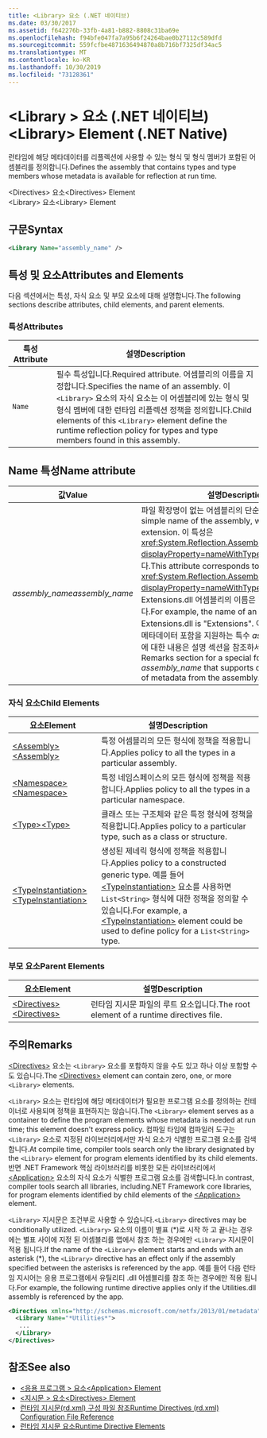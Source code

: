```yaml
---
title: <Library> 요소 (.NET 네이티브)
ms.date: 03/30/2017
ms.assetid: f642276b-33fb-4a81-b882-8808c31ba69e
ms.openlocfilehash: f94bfe047fa7a95b6f24264bae0b27112c589dfd
ms.sourcegitcommit: 559fcfbe4871636494870a8b716bf7325df34ac5
ms.translationtype: MT
ms.contentlocale: ko-KR
ms.lasthandoff: 10/30/2019
ms.locfileid: "73128361"
---
```

# <a name="library-element-net-native"></a><span data-ttu-id="a3eca-102">\<Library > 요소 (.NET 네이티브)</span><span class="sxs-lookup"><span data-stu-id="a3eca-102">\<Library> Element (.NET Native)</span></span>
<span data-ttu-id="a3eca-103">런타임에 해당 메타데이터를 리플렉션에 사용할 수 있는 형식 및 형식 멤버가 포함된 어셈블리를 정의합니다.</span><span class="sxs-lookup"><span data-stu-id="a3eca-103">Defines the assembly that contains types and type members whose metadata is available for reflection at run time.</span></span>  
  
 <span data-ttu-id="a3eca-104">\<Directives> 요소</span><span class="sxs-lookup"><span data-stu-id="a3eca-104">\<Directives> Element</span></span>  
<span data-ttu-id="a3eca-105">\<Library> 요소</span><span class="sxs-lookup"><span data-stu-id="a3eca-105">\<Library> Element</span></span>  
  
## <a name="syntax"></a><span data-ttu-id="a3eca-106">구문</span><span class="sxs-lookup"><span data-stu-id="a3eca-106">Syntax</span></span>  
  
```xml  
<Library Name="assembly_name" />  
```  
  
## <a name="attributes-and-elements"></a><span data-ttu-id="a3eca-107">특성 및 요소</span><span class="sxs-lookup"><span data-stu-id="a3eca-107">Attributes and Elements</span></span>  
 <span data-ttu-id="a3eca-108">다음 섹션에서는 특성, 자식 요소 및 부모 요소에 대해 설명합니다.</span><span class="sxs-lookup"><span data-stu-id="a3eca-108">The following sections describe attributes, child elements, and parent elements.</span></span>  
  
### <a name="attributes"></a><span data-ttu-id="a3eca-109">특성</span><span class="sxs-lookup"><span data-stu-id="a3eca-109">Attributes</span></span>  
  
|<span data-ttu-id="a3eca-110">특성</span><span class="sxs-lookup"><span data-stu-id="a3eca-110">Attribute</span></span>|<span data-ttu-id="a3eca-111">설명</span><span class="sxs-lookup"><span data-stu-id="a3eca-111">Description</span></span>|  
|---------------|-----------------|  
|`Name`|<span data-ttu-id="a3eca-112">필수 특성입니다.</span><span class="sxs-lookup"><span data-stu-id="a3eca-112">Required attribute.</span></span> <span data-ttu-id="a3eca-113">어셈블리의 이름을 지정합니다.</span><span class="sxs-lookup"><span data-stu-id="a3eca-113">Specifies the name of an assembly.</span></span> <span data-ttu-id="a3eca-114">이 `<Library>` 요소의 자식 요소는 이 어셈블리에 있는 형식 및 형식 멤버에 대한 런타임 리플렉션 정책을 정의합니다.</span><span class="sxs-lookup"><span data-stu-id="a3eca-114">Child elements of this `<Library>` element define the runtime reflection policy for types and type members found in this assembly.</span></span>|  
  
## <a name="name-attribute"></a><span data-ttu-id="a3eca-115">Name 특성</span><span class="sxs-lookup"><span data-stu-id="a3eca-115">Name attribute</span></span>  
  
|<span data-ttu-id="a3eca-116">값</span><span class="sxs-lookup"><span data-stu-id="a3eca-116">Value</span></span>|<span data-ttu-id="a3eca-117">설명</span><span class="sxs-lookup"><span data-stu-id="a3eca-117">Description</span></span>|  
|-----------|-----------------|  
|<span data-ttu-id="a3eca-118">*assembly_name*</span><span class="sxs-lookup"><span data-stu-id="a3eca-118">*assembly_name*</span></span>|<span data-ttu-id="a3eca-119">파일 확장명이 없는 어셈블리의 단순한 이름입니다.</span><span class="sxs-lookup"><span data-stu-id="a3eca-119">The simple name of the assembly, without its file extension.</span></span> <span data-ttu-id="a3eca-120">이 특성은 <xref:System.Reflection.AssemblyName.Name%2A?displayProperty=nameWithType> 속성에 해당합니다.</span><span class="sxs-lookup"><span data-stu-id="a3eca-120">This attribute corresponds to the <xref:System.Reflection.AssemblyName.Name%2A?displayProperty=nameWithType> property.</span></span> <span data-ttu-id="a3eca-121">예를 들어 Extensions.dll 어셈블리의 이름은 "Extensions"입니다.</span><span class="sxs-lookup"><span data-stu-id="a3eca-121">For example, the name of an assembly named Extensions.dll is "Extensions".</span></span> <span data-ttu-id="a3eca-122">어셈블리에서 조건부 메타데이터 포함을 지원하는 특수 *assembly_name* 형식에 대한 내용은 설명 섹션을 참조하세요.</span><span class="sxs-lookup"><span data-stu-id="a3eca-122">See the Remarks section for a special form of *assembly_name* that supports conditional inclusion of metadata from the assembly.</span></span>|  
  
### <a name="child-elements"></a><span data-ttu-id="a3eca-123">자식 요소</span><span class="sxs-lookup"><span data-stu-id="a3eca-123">Child Elements</span></span>  
  
|<span data-ttu-id="a3eca-124">요소</span><span class="sxs-lookup"><span data-stu-id="a3eca-124">Element</span></span>|<span data-ttu-id="a3eca-125">설명</span><span class="sxs-lookup"><span data-stu-id="a3eca-125">Description</span></span>|  
|-------------|-----------------|  
|[<span data-ttu-id="a3eca-126">\<Assembly></span><span class="sxs-lookup"><span data-stu-id="a3eca-126">\<Assembly></span></span>](assembly-element-net-native.md)|<span data-ttu-id="a3eca-127">특정 어셈블리의 모든 형식에 정책을 적용합니다.</span><span class="sxs-lookup"><span data-stu-id="a3eca-127">Applies policy to all the types in a particular assembly.</span></span>|  
|[<span data-ttu-id="a3eca-128">\<Namespace></span><span class="sxs-lookup"><span data-stu-id="a3eca-128">\<Namespace></span></span>](namespace-element-net-native.md)|<span data-ttu-id="a3eca-129">특정 네임스페이스의 모든 형식에 정책을 적용합니다.</span><span class="sxs-lookup"><span data-stu-id="a3eca-129">Applies policy to all the types in a particular namespace.</span></span>|  
|[<span data-ttu-id="a3eca-130">\<Type></span><span class="sxs-lookup"><span data-stu-id="a3eca-130">\<Type></span></span>](type-element-net-native.md)|<span data-ttu-id="a3eca-131">클래스 또는 구조체와 같은 특정 형식에 정책을 적용합니다.</span><span class="sxs-lookup"><span data-stu-id="a3eca-131">Applies policy to a particular type, such as a class or structure.</span></span>|  
|[<span data-ttu-id="a3eca-132">\<TypeInstantiation></span><span class="sxs-lookup"><span data-stu-id="a3eca-132">\<TypeInstantiation></span></span>](typeinstantiation-element-net-native.md)|<span data-ttu-id="a3eca-133">생성된 제네릭 형식에 정책을 적용합니다.</span><span class="sxs-lookup"><span data-stu-id="a3eca-133">Applies policy to a constructed generic type.</span></span> <span data-ttu-id="a3eca-134">예를 들어 [\<TypeInstantiation>](typeinstantiation-element-net-native.md) 요소를 사용하면 `List<String>` 형식에 대한 정책을 정의할 수 있습니다.</span><span class="sxs-lookup"><span data-stu-id="a3eca-134">For example, a [\<TypeInstantiation>](typeinstantiation-element-net-native.md) element could be used to define policy for a `List<String>` type.</span></span>|  
  
### <a name="parent-elements"></a><span data-ttu-id="a3eca-135">부모 요소</span><span class="sxs-lookup"><span data-stu-id="a3eca-135">Parent Elements</span></span>  
  
|<span data-ttu-id="a3eca-136">요소</span><span class="sxs-lookup"><span data-stu-id="a3eca-136">Element</span></span>|<span data-ttu-id="a3eca-137">설명</span><span class="sxs-lookup"><span data-stu-id="a3eca-137">Description</span></span>|  
|-------------|-----------------|  
|[<span data-ttu-id="a3eca-138">\<Directives></span><span class="sxs-lookup"><span data-stu-id="a3eca-138">\<Directives></span></span>](directives-element-net-native.md)|<span data-ttu-id="a3eca-139">런타임 지시문 파일의 루트 요소입니다.</span><span class="sxs-lookup"><span data-stu-id="a3eca-139">The root element of a runtime directives file.</span></span>|  
  
## <a name="remarks"></a><span data-ttu-id="a3eca-140">주의</span><span class="sxs-lookup"><span data-stu-id="a3eca-140">Remarks</span></span>  
 <span data-ttu-id="a3eca-141">[\<Directives>](directives-element-net-native.md) 요소는 `<Library>` 요소를 포함하지 않을 수도 있고 하나 이상 포함할 수도 있습니다.</span><span class="sxs-lookup"><span data-stu-id="a3eca-141">The [\<Directives>](directives-element-net-native.md) element can contain zero, one, or more `<Library>` elements.</span></span>  
  
 <span data-ttu-id="a3eca-142">`<Library>` 요소는 런타임에 해당 메타데이터가 필요한 프로그램 요소를 정의하는 컨테이너로 사용되며 정책을 표현하지는 않습니다.</span><span class="sxs-lookup"><span data-stu-id="a3eca-142">The `<Library>` element serves as a container to define the program elements whose metadata is needed at run time; this element doesn't express policy.</span></span> <span data-ttu-id="a3eca-143">컴파일 타임에 컴파일러 도구는 `<Library>` 요소로 지정된 라이브러리에서만 자식 요소가 식별한 프로그램 요소를 검색합니다.</span><span class="sxs-lookup"><span data-stu-id="a3eca-143">At compile time, compiler tools search only the library designated by the `<Library>` element for program elements identified by its child elements.</span></span> <span data-ttu-id="a3eca-144">반면 .NET Framework 핵심 라이브러리를 비롯한 모든 라이브러리에서 [\<Application>](application-element-net-native.md) 요소의 자식 요소가 식별한 프로그램 요소를 검색합니다.</span><span class="sxs-lookup"><span data-stu-id="a3eca-144">In contrast, compiler tools search all libraries, including.NET Framework core libraries, for program elements identified by child elements of the [\<Application>](application-element-net-native.md) element.</span></span>  
  
 <span data-ttu-id="a3eca-145">`<Library>` 지시문은 조건부로 사용할 수 있습니다.</span><span class="sxs-lookup"><span data-stu-id="a3eca-145">`<Library>` directives may be conditionally utilized.</span></span> <span data-ttu-id="a3eca-146">`<Library>` 요소의 이름이 별표 (\*)로 시작 하 고 끝나는 경우에는 별표 사이에 지정 된 어셈블리를 앱에서 참조 하는 경우에만 `<Library>` 지시문이 적용 됩니다.</span><span class="sxs-lookup"><span data-stu-id="a3eca-146">If the name of the `<Library>` element starts and ends with an asterisk (\*), the `<Library>` directive has an effect only if the assembly specified between the asterisks is referenced by the app.</span></span> <span data-ttu-id="a3eca-147">예를 들어 다음 런타임 지시어는 응용 프로그램에서 유틸리티 .dll 어셈블리를 참조 하는 경우에만 적용 됩니다.</span><span class="sxs-lookup"><span data-stu-id="a3eca-147">For example, the following runtime directive applies only if the Utilities.dll assembly is referenced by the app.</span></span>  
  
```xml  
<Directives xmlns="http://schemas.microsoft.com/netfx/2013/01/metadata">  
  <Library Name="*Utilities*">  
   ...  
  </Library>  
</Directives>  
```  
  
## <a name="see-also"></a><span data-ttu-id="a3eca-148">참조</span><span class="sxs-lookup"><span data-stu-id="a3eca-148">See also</span></span>

- [<span data-ttu-id="a3eca-149">\<응용 프로그램 > 요소</span><span class="sxs-lookup"><span data-stu-id="a3eca-149">\<Application> Element</span></span>](application-element-net-native.md)
- [<span data-ttu-id="a3eca-150">\<지시문 > 요소</span><span class="sxs-lookup"><span data-stu-id="a3eca-150">\<Directives> Element</span></span>](directives-element-net-native.md)
- [<span data-ttu-id="a3eca-151">런타임 지시문(rd.xml) 구성 파일 참조</span><span class="sxs-lookup"><span data-stu-id="a3eca-151">Runtime Directives (rd.xml) Configuration File Reference</span></span>](runtime-directives-rd-xml-configuration-file-reference.md)
- [<span data-ttu-id="a3eca-152">런타임 지시문 요소</span><span class="sxs-lookup"><span data-stu-id="a3eca-152">Runtime Directive Elements</span></span>](runtime-directive-elements.md)
